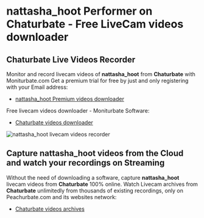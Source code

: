 # nattasha_hoot Performer on Chaturbate - Free LiveCam videos downloader

## Chaturbate Live Videos Recorder

Monitor and record livecam videos of **nattasha_hoot** from **Chaturbate** with Moniturbate.com
Get a premium trial for free by just and only registering with your Email address:
* [nattasha_hoot Premium videos downloader](https://moniturbate.com/request-demo-licence-key.html)

Free livecam videos downloader - Moniturbate Software:
* [Chaturbate videos downloader](https://moniturbate.com/moniturbate-download-software.html)

![nattasha_hoot livecam videos recorder](https://peachurnet.com/templates/moniturbate-software.png)


## Capture nattasha_hoot videos from the Cloud and watch your recordings on Streaming

Without the need of downloading a software, capture **nattasha_hoot** livecam videos from **Chaturbate** 100% online.
Watch Livecam archives from **Chaturbate** unlimitedly from thousands of existing recordings, only on Peachurbate.com and its websites network:
* [Chaturbate videos archives](https://peachurnet.com/)